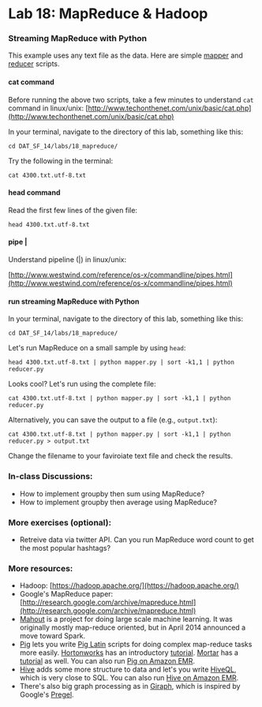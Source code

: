 # Lab 18: MapReduce & Hadoop

### Streaming MapReduce with Python

This example uses any text file as the data. Here are simple [mapper](mapper.py) and [reducer](reducer.py) scripts. 

#### cat command
Before running the above two scripts, take a few minutes to understand `cat` command in linux/unix:
[http://www.techonthenet.com/unix/basic/cat.php](http://www.techonthenet.com/unix/basic/cat.php)

In your terminal, navigate to the directory of this lab, something like this:

```
cd DAT_SF_14/labs/18_mapreduce/
```

Try the following in the terminal:

```
cat 4300.txt.utf-8.txt
```

#### head command
Read the first few lines of the given file:

```
head 4300.txt.utf-8.txt
```


#### pipe \|
Understand pipeline (\|) in linux/unix:

[http://www.westwind.com/reference/os-x/commandline/pipes.html](http://www.westwind.com/reference/os-x/commandline/pipes.html)

#### run streaming MapReduce with Python

In your terminal, navigate to the directory of this lab, something like this:

```
cd DAT_SF_14/labs/18_mapreduce/
```

Let's run MapReduce on a small sample by using `head`:

```
head 4300.txt.utf-8.txt | python mapper.py | sort -k1,1 | python reducer.py
```

Looks cool? Let's run using the complete file:

```
cat 4300.txt.utf-8.txt | python mapper.py | sort -k1,1 | python reducer.py
```

Alternatively, you can save the output to a file (e.g., `output.txt`):


```
cat 4300.txt.utf-8.txt | python mapper.py | sort -k1,1 | python reducer.py > output.txt
```

Change the filename to your faviroiate text file and check the results.

### In-class Discussions:
* How to implement groupby then sum using MapReduce?
* How to implement groupby then average using MapReduce?

### More exercises (optional):
* Retreive data via twitter API. Can you run MapReduce word count to get the most popular hashtags?


### More resources:
* Hadoop: [https://hadoop.apache.org/](https://hadoop.apache.org/)
* Google's MapReduce paper: [http://research.google.com/archive/mapreduce.html](http://research.google.com/archive/mapreduce.html)
* [Mahout](http://mahout.apache.org/) is a project for doing large scale machine learning. It was originally mostly map-reduce oriented, but in April 2014 announced a move toward Spark.
* [Pig](http://pig.apache.org/) lets you write [Pig Latin](http://pig.apache.org/docs/r0.7.0/piglatin_ref2.html) scripts for doing complex map-reduce tasks more easily. [Hortonworks](http://hortonworks.com/) has an introductory [tutorial](http://hortonworks.com/hadoop-tutorial/how-to-process-data-with-apache-pig/). [Mortar](http://www.mortardata.com/) has a [tutorial](http://help.mortardata.com/technologies/pig/learn_pig) as well. You can also run [Pig on Amazon EMR](http://docs.aws.amazon.com/ElasticMapReduce/latest/DeveloperGuide/emr-pig-launch.html).
* [Hive](http://hive.apache.org/) adds some more structure to data and let's you write [HiveQL](https://cwiki.apache.org/confluence/display/Hive/LanguageManual), which is very close to SQL. You can also run [Hive on Amazon EMR](http://docs.aws.amazon.com/ElasticMapReduce/latest/DeveloperGuide/emr-hive.html).
* There's also big graph processing as in [Giraph](http://giraph.apache.org/), which is inspired by Google's [Pregel](http://dl.acm.org/citation.cfm?id=1807184).

